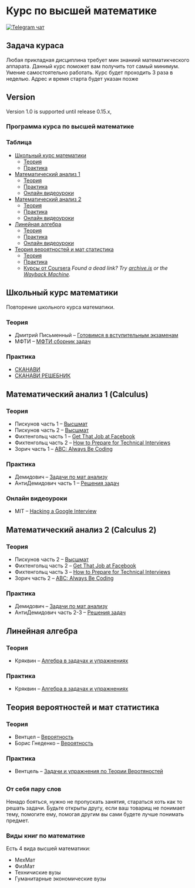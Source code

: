 # Курс по высшей математике
[![Telegram чат](https://badges.gitter.im/andreis/interview.png)](https://t.me/math_kg)


## Задача кураса
Любая прикладная дисциплина требует мин знаниий математикческого аппарата.
Данный курс поможет вам получить тот самый минимум.
Умение самостоятельно работать.
Курс будет проходить 3 раза в неделью. Адрес и время старта будет указан позже

## Version
Version 1.0 is supported until release 0.15.x,

### Программа курса по высшей математике

### Таблица

* [Школьный курс математики](#Школьный-курс-математики)
	* [Теория](#books-1)
	* [Практика](#coding-practice)
* [Математический анализ 1](#Математический-анализ-1-(Calculus))
	* [Теория](#articles)
	* [Практика](#books)
	* [Онлайн видеоуроки](#videos)
* [Математический анализ 2](#Математический-анализ-2-(Calculus-2))
	* [Теория](#android)
	* [Практика](#aspnet)
	* [Онлайн видеоуроки](#javascript)
* [Линейная алгебра](#линейная-алгебра)
	* [Теория](#crypto)
	* [Практика](#funny)
	* [Онлайн видеоуроки](#maths)
* [Теория вероятностей и мат статистика](#Теория-вероятностей-и-мат-статистика)
	* [Теория](#books-1)
	* [Практика](#articles)
	* [Курсы от Coursera](#courses)
*Found a dead link? Try [archive.is](http://archive.is/) or the [Wayback Machine](https://archive.org/web/).*

## Школьный курс математики
Повторение школьного курса математики.

### Теория 

* Дмитрий Письменный – [Готовимся в вступительным экзаменам](https://www.labirint.ru/books/3830/)
* МФТИ – [МФТИ сборник задач]()

### Практика

* [СКАНАВИ](https://www.labirint.ru/books/423992/)
* [СКАНАВИ РЕШЕБНИК](https://www.labirint.ru/books/14410/)


## Математический анализ 1 (Calculus)


### Теория

* Пискунов часть 1 – [Высшмат]()
* Пискунов часть 2 – [Высшмат]()
* Фихтенгольц часть 1 – [Get That Job at Facebook](https://www.facebook.com/notes/10150964382448920)
* Фихтенгольц часть 2 – [How to Prepare for Technical Interviews](http://dandreamsofcoding.com/2012/11/25/how-to-prepare-for-technical-interviews/)
* Зорич часть 1 – [ABC: Always Be Coding](https://medium.com/tech-talk/d5f8051afce2)

### Практика

* Демидович – [Задачи по мат анализу](https://www.amazon.com/Google-R%C3%A9sum%C3%A9-Prepare-Microsoft-Company/dp/151138459X)
* АнтиДемидович часть 1 – [Решения задач](https://www.amazon.com/Cracking-Coding-Interview-Programming-Questions/dp/0984782850)

### Онлайн видеоуроки

* MIT – [Hacking a Google Interview](https://courses.csail.mit.edu/iap/interview/materials.php)

## Математический анализ 2 (Calculus 2)

### Теория
* Пискунов часть 2 – [Высшмат]()
* Фихтенгольц часть 2 – [Get That Job at Facebook](https://www.facebook.com/notes/10150964382448920)
* Фихтенгольц часть 3 – [How to Prepare for Technical Interviews](http://dandreamsofcoding.com/2012/11/25/how-to-prepare-for-technical-interviews/)
* Зорич часть 2 – [ABC: Always Be Coding](https://medium.com/tech-talk/d5f8051afce2)

### Практика

* Демидович – [Задачи по мат анализу](https://www.amazon.com/Google-R%C3%A9sum%C3%A9-Prepare-Microsoft-Company/dp/151138459X)
* АнтиДемидович часть 2-3 – [Решения задач](https://www.amazon.com/Cracking-Coding-Interview-Programming-Questions/dp/0984782850)


## Линейная алгебра

### Теория

* Кряквин – [Алгебра в задачах и упражнениях](https://www.coursera.org/learn/crypto)

### Практика

* Кряквин – [Алгебра в задачах и упражнениях](https://aphyr.com/posts/340-reversing-the-technical-interview)


## Теория вероятностей и мат статистика

### Теория

* Вентцел –  [Вероятность](https://github.com/MaximAbramchuck/awesome-interview-questions)
* Борис Гнеденко –  [Вероятность](https://github.com/MaximAbramchuck/awesome-interview-questions)

### Практика

* Вентцель –  [Задачи и упражнения по Теории Веротяностей](https://github.com/donnemartin/interactive-coding-challenges)

##
### От себя пару слов
Ненадо бояться, нужно не пропускать занятия, стараться хоть как то решать задачи.
Будьте открыты другу, если ваш товарищ не понимает тему, помогите ему, помогая другим
вы сами будете лучше понимать предмет.

### Виды книг по математике
Есть 4 вида высшей математики: 
* МехМат
* ФизМат
* Техничиские вузы
* Гуманитарные экономические вузы



